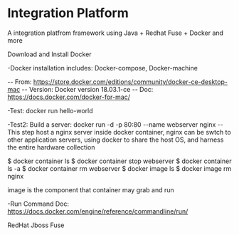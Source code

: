 # Integration Platform

A integration platfrom framework using Java + Redhat Fuse + Docker and more


Download and Install Docker

-Docker installation includes: Docker-compose, Docker-machine

-- From: https://store.docker.com/editions/community/docker-ce-desktop-mac
-- Version: Docker version 18.03.1-ce
-- Doc: https://docs.docker.com/docker-for-mac/

-Test: docker run hello-world

<!--  1. The Docker client contacted the Docker daemon.
 2. The Docker daemon pulled the "hello-world" image from the Docker Hub.
    (amd64)
 3. The Docker daemon created a new container from that image which runs the
    executable that produces the output you are currently reading.
 4. The Docker daemon streamed that output to the Docker client, which sent it
    to your terminal. -->

-Test2: Build a server:  docker run -d -p 80:80 --name webserver nginx
--This step host a nginx server inside docker container, nginx can be swtch to other application servers, using docker to share the host OS, and harness the entire hardware collection

$ docker container ls
$ docker container stop webserver
$ docker container ls -a
$ docker container rm webserver
$ docker image ls
$ docker image rm nginx

image is the component that container may grab and run

-Run Command Doc: https://docs.docker.com/engine/reference/commandline/run/



RedHat Jboss Fuse